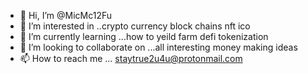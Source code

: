 - 👋 Hi, I’m @MicMc12Fu
- 👀 I’m interested in ..crypto currency block chains nft ico
- 🌱 I’m currently learning ...how to yeild farm defi tokenization
- 💞️ I’m looking to collaborate on ...all interesting money making ideas
- 📫 How to reach me ... staytrue2u4u@protonmail.com

<!---
MicMc12Fu/MicMc12Fu is a ✨ special ✨ repository because its `README.md` (this file) appears on your GitHub profile.
You can click the Preview link to take a look at your changes.
--->
